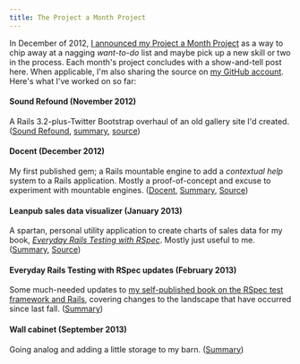 ```yaml
---
title: The Project a Month Project
---
```


In December of 2012, [I announced my Project a Month Project](/2012/12/project-a-month-project/) as a way to chip away at a nagging *want-to-do* list and maybe pick up a new skill or two in the process. Each month's project concludes with a show-and-tell post here. When applicable, I'm also sharing the source on [my GitHub account](https://github.com/ruralocity). Here's what I've worked on so far:

#### Sound Refound (November 2012)

A Rails 3.2-plus-Twitter Bootstrap overhaul of an old gallery site I'd created. ([Sound Refound](http://soundrefound.com/), [summary](/2012/12/sound-refound-redux/), [source](https://github.com/ruralocity/soundrefound))

#### Docent (December 2012)

My first published gem; a Rails mountable engine to add a *contextual help* system to a Rails application. Mostly a proof-of-concept and excuse to experiment with mountable engines. ([Docent](http://rubygems.org/gems/docent),
[Summary](/2012/12/docent-gem.markdown),
[Source](https://github.com/ruralocity/docent))

#### Leanpub sales data visualizer (January 2013)

A spartan, personal utility application to create charts of sales data for my book, *[Everyday Rails Testing with RSpec](https://leanpub.com/everydayrailsrspec)*. Mostly just useful to me. ([Summary](/2013/01/leanpub-sales-visualization), [Source](https://github.com/ruralocity/leanpub_analytics))

#### Everyday Rails Testing with RSpec updates (February 2013)

Some much-needed updates to [my self-published book on the RSpec test framework and Rails](https://leanpub.com/everydayrailsrspec), covering changes to the landscape that have occurred since last fall. ([Summary](/2013/03/rspec-book-updates-feb-2013))

#### Wall cabinet (September 2013)

Going analog and adding a little storage to my barn. ([Summary](/2013/09/wall-cabinet))